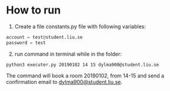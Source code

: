 # How to run
1. Create a file constants.py file with following variables:
```python
account = test@student.liu.se
password = test
```
2. run command in terminal while in the folder:
```
python3 executer.py 20190102 14 15 dylma900@student.liu.se
```
The command will book a room 20190102, from 14-15 and send a confirmation email to dylma900@student.liu.se.